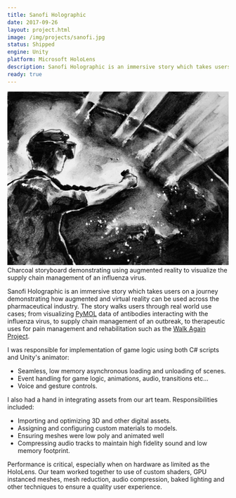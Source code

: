 ```yaml
---
title: Sanofi Holographic
date: 2017-09-26
layout: project.html
image: /img/projects/sanofi.jpg
status: Shipped
engine: Unity
platform: Microsoft HoloLens
description: Sanofi Holographic is an immersive story which takes users on a journey which demonstrates how augmented and virtual reality can be used for data visualization, therapeutics and pharmaceuticals.
ready: true
---
```


![Charcoal storyboard of someone using an AR headset to visualize an influenza outbreak.](/img/projects/sanofi.jpg)
<span class="subtitle">Charcoal storyboard demonstrating using augmented reality to visualize the supply chain management of an influenza virus.</span>

Sanofi Holographic is an immersive story which takes users on a journey demonstrating how augmented and virtual reality can be used across the pharmaceutical industry. The story walks users through real world use cases; from visualizing [PyMOL][pymol] data of antibodies interacting with the influenza virus, to supply chain management of an outbreak, to therapeutic uses for pain management and rehabilitation such as the [Walk Again Project][walkagain].

I was responsible for implementation of game logic using both C# scripts and Unity's animator:

- Seamless, low memory asynchronous loading and unloading of scenes.
- Event handling for game logic, animations, audio, transitions etc...
- Voice and gesture controls.

I also had a hand in integrating assets from our art team. Responsibilities included:

- Importing and optimizing 3D and other digital assets.
- Assigning and configuring custom materials to models.
- Ensuring meshes were low poly and animated well
- Compressing audio tracks to maintain high fidelity sound and low memory footprint.

Performance is critical, especially when on hardware as limited as the HoloLens. Our team worked together to use of custom shaders, GPU instanced meshes, mesh reduction, audio compression, baked lighting and other techniques to ensure a quality user experience.

[pymol]: https://pymol.org/2/
[walkagain]: https://today.duke.edu/2016/08/paraplegics-take-step-regain-movement
